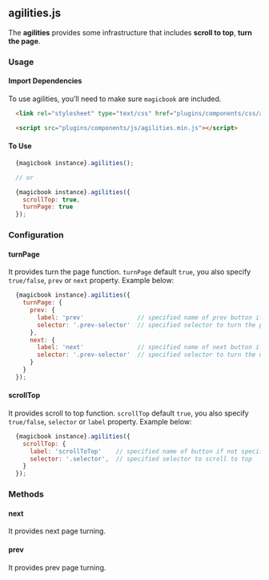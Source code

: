 ## agilities.js
The **agilities** provides some infrastructure that includes **scroll to top**, **turn the page**.

### Usage
#### Import Dependencies
To use agilities, you’ll need to make sure `magicbook` are included.
```html
  <link rel="stylesheet" type="text/css" href="plugins/components/css/agilities.min.css" />

  <script src="plugins/components/js/agilities.min.js"></script>
```

#### To Use
```js
  {magicbook instance}.agilities();

  // or

  {magicbook instance}.agilities({
    scrollTop: true,
    turnPage: true
  });
```

### Configuration
#### turnPage
It provides turn the page function. `turnPage` default `true`, you also specify `true/false`, `prev` or `next` property.
Example below:

```js
  {magicbook instance}.agilities({
    turnPage: {
      prev: {
        label: 'prev'               // specified name of prev button if not specified selecotor
        selector: '.prev-selector'  // specified selector to turn the previous page
      },
      next: {
        label: 'next'               // specified name of next button if not specified selecotor
        selector: '.prev-selector'  // specified selector to turn the next page
      }
    }
  });
```

#### scrollTop
It provides scroll to top function. `scrollTop` default `true`, you also specify `true/false`, `selector` or `label` property.
Example below:

```js
  {magicbook instance}.agilities({
    scrollTop: {
      label: 'scrollToTop'    // specified name of button if not specified selecotor, it default **scrollToTop**
      selector: '.selector',  // specified selector to scroll to top
    }
  });
```

### Methods
#### next
It provides next page turning.

#### prev
It provides prev page turning.

